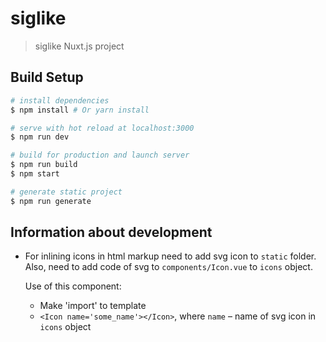 # siglike

> siglike Nuxt.js project

## Build Setup

``` bash
# install dependencies
$ npm install # Or yarn install

# serve with hot reload at localhost:3000
$ npm run dev

# build for production and launch server
$ npm run build
$ npm start

# generate static project
$ npm run generate
```

## Information about development
* For inlining icons in html markup need to add svg icon to `static` folder. Also, need to add code of svg to `components/Icon.vue` to `icons` object.
  
  Use of this component:<br>
    * Make 'import' to template<br>
    * `<Icon name='some_name'></Icon>`, where `name` – name of svg icon in `icons` object
